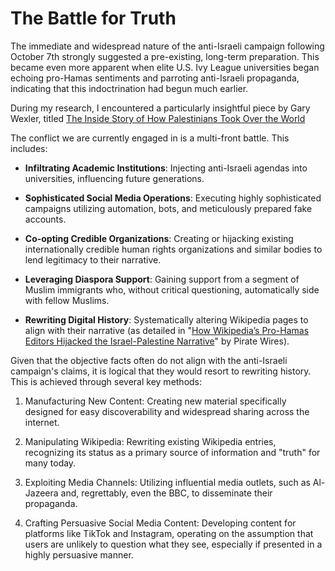 # The Battle for Truth
The immediate and widespread nature of the anti-Israeli campaign following October 7th strongly suggested a pre-existing, long-term preparation. This became even more apparent when elite U.S. Ivy League universities began echoing pro-Hamas sentiments and parroting anti-Israeli propaganda, indicating that this indoctrination had begun much earlier.

During my research, I encountered a particularly insightful piece by Gary Wexler, titled [The Inside Story of How Palestinians Took Over the World](https://jewishjournal.com/commentary/columnist/365220/the-inside-story-of-how-palestinians-took-over-the-world/)

The conflict we are currently engaged in is a multi-front battle. This includes:

* **Infiltrating Academic Institutions**: Injecting anti-Israeli agendas into universities, influencing future generations.

* **Sophisticated Social Media Operations**: Executing highly sophisticated campaigns utilizing automation, bots, and meticulously prepared fake accounts.

* **Co-opting Credible Organizations**: Creating or hijacking existing internationally credible human rights organizations and similar bodies to lend legitimacy to their narrative.

* **Leveraging Diaspora Support**: Gaining support from a segment of Muslim immigrants who, without critical questioning, automatically side with fellow Muslims.

* **Rewriting Digital History**: Systematically altering Wikipedia pages to align with their narrative (as detailed in "[How Wikipedia’s Pro-Hamas Editors Hijacked the Israel-Palestine Narrative](https://www.piratewires.com/p/how-wikipedia-s-pro-hamas-editors-hijacked-the-israel-palestine-narrative)" by Pirate Wires).

Given that the objective facts often do not align with the anti-Israeli campaign's claims, it is logical that they would resort to rewriting history. This is achieved through several key methods:

1. Manufacturing New Content: Creating new material specifically designed for easy discoverability and widespread sharing across the internet.

2. Manipulating Wikipedia: Rewriting existing Wikipedia entries, recognizing its status as a primary source of information and "truth" for many today.

3. Exploiting Media Channels: Utilizing influential media outlets, such as Al-Jazeera and, regrettably, even the BBC, to disseminate their propaganda.

4. Crafting Persuasive Social Media Content: Developing content for platforms like TikTok and Instagram, operating on the assumption that users are unlikely to question what they see, especially if presented in a highly persuasive manner.